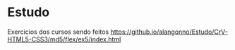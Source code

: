 # Estudo
Exercicios dos cursos sendo feitos
https://github.io/alangonno/Estudo/CrV-HTML5-CSS3/md5/flex/ex5/index.html
